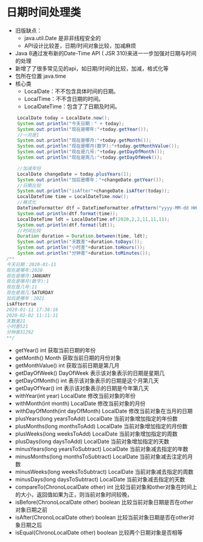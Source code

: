 日期时间处理类
===
* 旧版缺点：
    * java.util.Date 是⾮非线程安全的
    * API设计⽐较差，日期/时间对象⽐较，加减麻烦
* Java 8通过发布新的Date-Time API ( JSR 310)来进⼀一步加强对日期与时间的处理
* 新增了了很多常⻅见的api，如日期/时间的⽐较，加减，格式化等
* 包所在位置 java.time
* 核心类
    * LocalDate：不不包含具体时间的日期。
    * LocalTime：不不含日期的时间。
    * LocalDateTime：包含了了日期及时间。
```java
    LocalDate today = LocalDate.now();
    System.out.println("今天日期：" + today);
    System.out.println("现在是哪年:"+today.getYear());
    //一月是1
    System.out.println("现在是哪⽉:"+today.getMonth());
    System.out.println("现在是哪⽉(数字):"+today.getMonthValue());
    System.out.println("现在是⼏号:"+today.getDayOfMonth());
    System.out.println("现在是周几:"+today.getDayOfWeek());

    //加减年份
    LocalDate changeDate = today.plusYears(1);
    System.out.println("加后是哪年："+changeDate.getYear());
    //日期比较
    System.out.println("isAfter"+changeDate.isAfter(today));
    LocalDateTime time = LocalDateTime.now();
    //格式化
    DateTimeFormatter dtf = DateTimeFormatter.ofPattern("yyyy-MM-dd HH:mm:ss");
    System.out.println(dtf.format(time));
    LocalDateTime ldt = LocalDateTime.of(2020,2,2,11,11,11);
    System.out.println(dtf.format(ldt));
    //时间比较
    Duration duration = Duration.between(time, ldt);
    System.out.println("天数差"+duration.toDays());
    System.out.println("小时差"+duration.toHours());
    System.out.println("分钟差"+duration.toMinutes());
/**
今天日期：2020-01-11
现在是哪年:2020
现在是哪⽉:JANUARY
现在是哪⽉(数字):1
现在是⼏号:11
现在是周几:SATURDAY
加后是哪年：2021
isAftertrue
2020-01-11 17:38:16
2020-02-02 11:11:11
天数差21
小时差521
分钟差31292
**/
```
* getYear()    int    获取当前日期的年份
* getMonth()    Month    获取当前日期的月份对象
* getMonthValue()    int    获取当前日期是第几月
* getDayOfWeek()    DayOfWeek    表示该对象表示的日期是星期几
* getDayOfMonth()    int    表示该对象表示的日期是这个月第几天
* getDayOfYear()    int    表示该对象表示的日期是今年第几天
* withYear(int year)    LocalDate    修改当前对象的年份
* withMonth(int month)    LocalDate    修改当前对象的月份
* withDayOfMonth(int dayOfMonth)    LocalDate    修改当前对象在当月的日期
* plusYears(long yearsToAdd)    LocalDate    当前对象增加指定的年份数
* plusMonths(long monthsToAdd)    LocalDate    当前对象增加指定的月份数
* plusWeeks(long weeksToAdd)    LocalDate    当前对象增加指定的周数
* plusDays(long daysToAdd)    LocalDate    当前对象增加指定的天数
* minusYears(long yearsToSubtract)    LocalDate    当前对象减去指定的年数
* minusMonths(long monthsToSubtract)    LocalDate    当前对象减去注定的月数
* minusWeeks(long weeksToSubtract)    LocalDate    当前对象减去指定的周数
* minusDays(long daysToSubtract)    LocalDate    当前对象减去指定的天数
* compareTo(ChronoLocalDate other)    int    ⽐较当前对象和other对象在时间上的⼤小，返回值如果为正，则当前对象时间较晚，
* isBefore(ChronoLocalDate other)    boolean    ⽐较当前对象日期是否在other对象日期之前
* isAfter(ChronoLocalDate other)    boolean    ⽐较当前对象日期是否在other对象日期之后
* isEqual(ChronoLocalDate other)    boolean    ⽐较两个日期对象是否相等